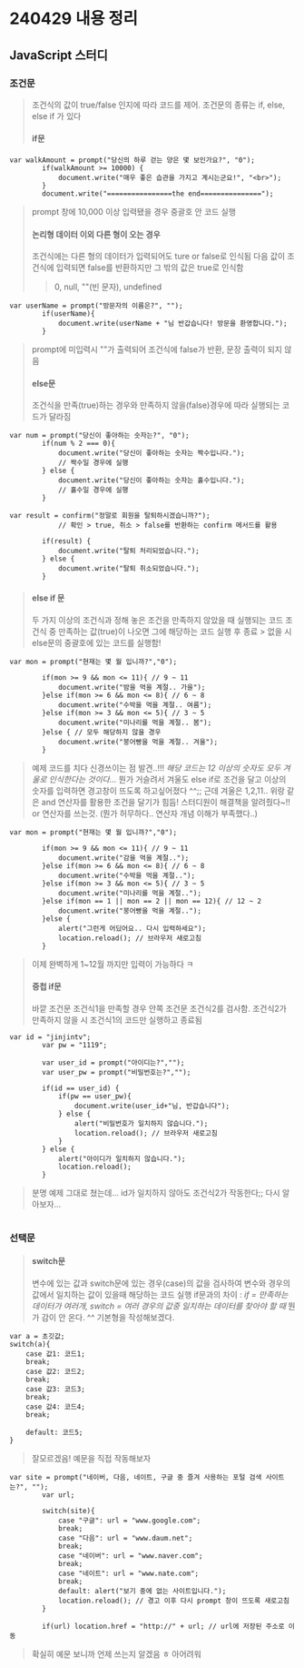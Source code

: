 # 240429 내용 정리

## JavaScript 스터디

### 조건문
> 조건식의 값이 true/false 인지에 따라 코드를 제어.
> 조건문의 종류는 if, else, else if 가 있다
> #### if문
```
var walkAmount = prompt("당신의 하루 걷는 양은 몇 보인가요?", "0");
        if(walkAmount >= 10000) {
            document.write("매우 좋은 습관을 가지고 계시는군요!", "<br>");
        }
        document.write("================the end===============");
```
> prompt 창에 10,000 이상 입력됐을 경우 중괄호 안 코드 실행
> #### 논리형 데이터 이외 다른 형이 오는 경우
> 조건식에는 다른 형의 데이터가 입력되어도 ture or false로 인식됨
> 다음 값이 조건식에 입력되면 false를 반환하지만 그 밖의 값은 true로 인식함
> > 0, null, ""(빈 문자), undefined
```
var userName = prompt("방문자의 이름은?", "");
        if(userName){
            document.write(userName + "님 반갑습니다! 방문을 환영합니다.");
        }
```
> prompt에 미입력시 ""가 출력되어 조건식에 false가 반환, 문장 출력이 되지 않음
> #### else문
> 조건식을 만족(true)하는 경우와 만족하지 않을(false)경우에 따라 실행되는 코드가 달라짐
```
var num = prompt("당신이 좋아하는 숫자는?", "0");
        if(num % 2 === 0){
            document.write("당신이 좋아하는 숫자는 짝수입니다.");
            // 짝수일 경우에 실행
        } else {
            document.write("당신이 좋아하는 숫자는 홀수입니다.");
            // 홀수일 경우에 실행
        }
```
```
var result = confirm("정말로 회원을 탈퇴하시겠습니까?");
            // 확인 > true, 취소 > false를 반환하는 confirm 메서드를 활용
            
        if(result) {
            document.write("탈퇴 처리되었습니다.");
        } else {
            document.write("탈퇴 취소되었습니다.");
        }
```
> #### else if 문
> 두 가지 이상의 조건식과 정해 놓은 조건을 만족하지 않았을 때 실행되는 코드
> 조건식 중 만족하는 값(true)이 나오면 그에 해당하는 코드 실행 후 종료 > 없을 시 else문의 중괄호에 있는 코드를 실행함!
```
var mon = prompt("현재는 몇 월 입니까?","0");
        
        if(mon >= 9 && mon <= 11){ // 9 ~ 11
            document.write("밤을 먹을 계절.. 가을");
        }else if(mon >= 6 && mon <= 8){ // 6 ~ 8
            document.write("수박을 먹을 계절.. 여름");
        }else if(mon >= 3 && mon <= 5){ // 3 ~ 5
            document.write("미나리를 먹을 계절.. 봄");
        }else { // 모두 해당하지 않을 경우
            document.write("붕어빵을 먹을 계절.. 겨울");
        }
```
> 예제 코드를 치다 신경쓰이는 점 발견..!!! *해당 코드는 12 이상의 숫자도 모두 겨울로 인식한다는 것이다...* 뭔가 거슬려서 겨울도 else if로 조건을 달고 이상의 숫자를 입력하면 경고창이 뜨도록 하고싶어졌다 ^^;; 근데 겨울은 1,2,11.. 위랑 같은 and 연산자를 활용한 조건을 달기가 힘듬!
> 스터디원이 해결책을 알려줬다~!! or 연산자를 쓰는것. (뭔가 허무하다.. 연산자 개념 이해가 부족했다..)
```
var mon = prompt("현재는 몇 월 입니까?","0");
        
        if(mon >= 9 && mon <= 11){ // 9 ~ 11
            document.write("감을 먹을 계절..");
        }else if(mon >= 6 && mon <= 8){ // 6 ~ 8
            document.write("수박을 먹을 계절..");
        }else if(mon >= 3 && mon <= 5){ // 3 ~ 5
            document.write("미나리를 먹을 계절..");
        }else if(mon == 1 || mon == 2 || mon == 12){ // 12 ~ 2
            document.write("붕어빵을 먹을 계절..");
        }else {
            alert("그런게 어딨어요.. 다시 입력하세요");
            location.reload(); // 브라우저 새로고침
        }
```
> 이제 완벽하게 1~12월 까지만 입력이 가능하다 ㅋ
> #### 중첩 if문
> 바깥 조건문 조건식1을 만족할 경우 안쪽 조건문 조건식2를 검사함. 조건식2가 만족하지 않을 시 조건식1의 코드만 실행하고 종료됨
```
var id = "jinjintv";
        var pw = "1119";

        var user_id = prompt("아이디는?","");
        var user_pw = prompt("비밀번호는?","");

        if(id == user_id) {
            if(pw == user_pw){
                document.write(user_id+"님, 반갑습니다");
            } else {
                alert("비밀번호가 일치하지 않습니다.");
                location.reload(); // 브라우저 새로고침
            }
        } else {
            alert("아이디가 일치하지 않습니다.");
            location.reload();
        }
```
> 분명 예제 그대로 쳤는데... id가 일치하지 않아도 조건식2가 작동한다;; 다시 알아보자...
```
```
### 선택문
> #### switch문
> 변수에 있는 값과 switch문에 있는 경우(case)의 값을 검사하여 변수와 경우의 값에서 일치하는 값이 있을때 해당하는 코드 실행
> if문과의 차이 : *if = 만족하는 데이터가 여러개, switch = 여러 경우의 값중 일치하는 데이터를 찾아야 할 때*
> 뭔가 감이 안 온다. ^^ 기본형을 작성해보겠다.
```
var a = 초깃값;
switch(a){
    case 값1: 코드1;
    break;
    case 값2: 코드2;
    break;
    case 값3: 코드3;
    break;
    case 값4: 코드4;
    break;

    default: 코드5;
}
```
> 잘모르겠음! 예문을 직접 작동해보자
```
var site = prompt("네이버, 다음, 네이트, 구글 중 즐겨 사용하는 포털 검색 사이트는?", "");
        var url;

        switch(site){
            case "구글": url = "www.google.com";
            break;
            case "다음": url = "www.daum.net";
            break;
            case "네이버": url = "www.naver.com";
            break;
            case "네이트": url = "www.nate.com";
            break;
            default: alert("보기 중에 없는 사이트입니다.");
            location.reload(); // 경고 이후 다시 prompt 창이 뜨도록 새로고침
        }

        if(url) location.href = "http://" + url; // url에 저장된 주소로 이동
```
> 확실히 예문 보니까 언제 쓰는지 알겠음 ㅎ
> 아어려워

